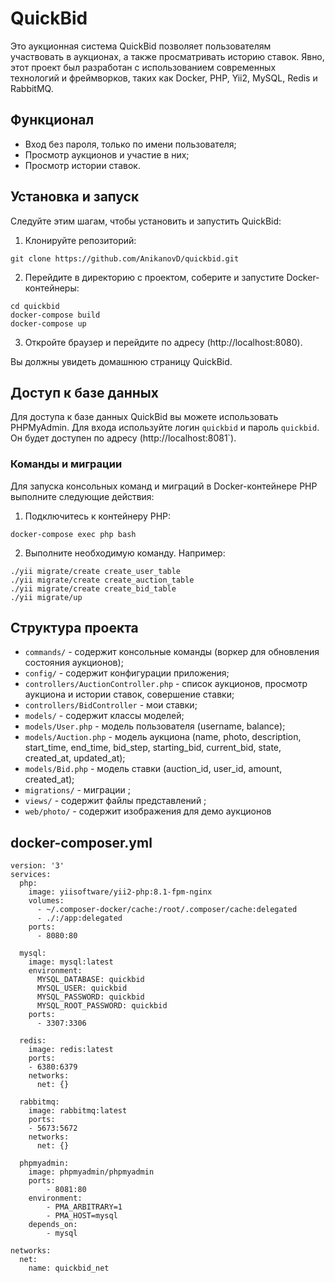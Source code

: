 # QuickBid

Это аукционная система QuickBid позволяет пользователям участвовать в аукционах, а также просматривать историю ставок. Явно, этот проект был разработан с использованием современных технологий и фреймворков, таких как Docker, PHP, Yii2, MySQL, Redis и RabbitMQ.

## Функционал

-   Вход без пароля, только по имени пользователя;
-   Просмотр аукционов и участие в них;
-   Просмотр истории ставок.

## Установка и запуск

Следуйте этим шагам, чтобы установить и запустить QuickBid:

1.  Клонируйте репозиторий:

```
git clone https://github.com/AnikanovD/quickbid.git
``` 

2.  Перейдите в директорию с проектом, соберите и запустите Docker-контейнеры:

```
cd quickbid
docker-compose build
docker-compose up
``` 

3.  Откройте браузер и перейдите по адресу (http://localhost:8080). 

Вы должны увидеть домашнюю страницу QuickBid.

## Доступ к базе данных

Для доступа к базе данных QuickBid вы можете использовать PHPMyAdmin. 
Для входа используйте логин `quickbid` и пароль `quickbid`.
Он будет доступен по адресу (http://localhost:8081`). 

### Команды и миграции

Для запуска консольных команд и миграций в Docker-контейнере PHP выполните следующие действия:

1.  Подключитесь к контейнеру PHP:

`docker-compose exec php bash` 

2.  Выполните необходимую команду. Например:

```
./yii migrate/create create_user_table
./yii migrate/create create_auction_table
./yii migrate/create create_bid_table
./yii migrate/up
``` 

## Структура проекта

-   `commands/` - содержит консольные команды (воркер для обновления состояния аукционов);
-   `config/` - содержит конфигурации приложения;
-   `controllers/AuctionController.php` - список аукционов, просмотр аукциона и истории ставок, совершение ставки;
-   `controllers/BidController` - мои ставки;
-   `models/` - содержит классы моделей;
-   `models/User.php` - модель пользователя (username, balance);
-   `models/Auction.php` - модель аукциона (name, photo, description, start_time, end_time, bid_step, starting_bid, current_bid, state, created_at, updated_at);
-   `models/Bid.php` - модель ставки (auction_id, user_id, amount, created_at);
-   `migrations/` - миграции ;
-   `views/` - содержит файлы представлений ;
-   `web/photo/` - содержит изображения для демо аукционов


## docker-composer.yml
```
version: '3'
services:
  php:
    image: yiisoftware/yii2-php:8.1-fpm-nginx
    volumes:
      - ~/.composer-docker/cache:/root/.composer/cache:delegated
      - ./:/app:delegated
    ports:
      - 8080:80

  mysql:
    image: mysql:latest
    environment:
      MYSQL_DATABASE: quickbid
      MYSQL_USER: quickbid
      MYSQL_PASSWORD: quickbid
      MYSQL_ROOT_PASSWORD: quickbid
    ports:
      - 3307:3306

  redis:
    image: redis:latest
    ports:
    - 6380:6379
    networks:
      net: {}

  rabbitmq:
    image: rabbitmq:latest
    ports:
    - 5673:5672
    networks:
      net: {}

  phpmyadmin:
    image: phpmyadmin/phpmyadmin
    ports:
        - 8081:80
    environment:
        - PMA_ARBITRARY=1
        - PMA_HOST=mysql
    depends_on:
        - mysql

networks:
  net:
    name: quickbid_net
```